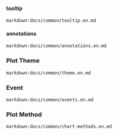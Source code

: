 #### tooltip

`markdown:docs/common/tooltip.en.md`

#### annotations

`markdown:docs/common/annotations.en.md`


### Plot Theme

`markdown:docs/common/theme.en.md`

### Event

`markdown:docs/common/events.en.md`

### Plot Method

`markdown:docs/common/chart-methods.en.md`
